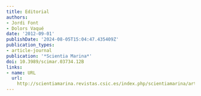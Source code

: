 ```yaml
---
title: Editorial
authors:
- Jordi Font
- Dolors Vaqué
date: '2012-09-01'
publishDate: '2024-08-05T15:04:47.435409Z'
publication_types:
- article-journal
publication: '*Scientia Marina*'
doi: 10.3989/scimar.03734.12B
links:
- name: URL
  url: 
    http://scientiamarina.revistas.csic.es/index.php/scientiamarina/article/view/1389/1493
---
```

